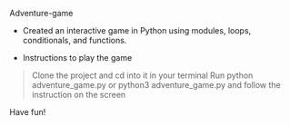 Adventure-game

- Created an interactive game in Python using modules, loops, conditionals, and functions.


- Instructions to play the game

> Clone the project and cd into it in your terminal
> Run python adventure_game.py or python3 adventure_game.py and follow the instruction on the screen

Have fun!
